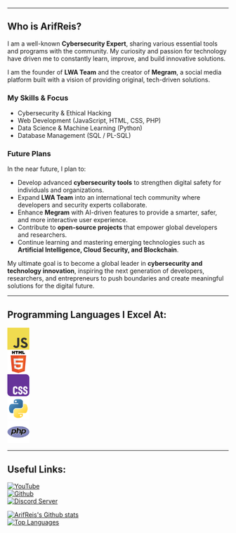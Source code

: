 ------
<h2>Who is ArifReis?</h2>

<p>
  I am a well-known <b>Cybersecurity Expert</b>, sharing various essential tools and programs with the community.  
  My curiosity and passion for technology have driven me to constantly learn, improve, and build innovative solutions.  
</p>

<p>
  I am the founder of <b>LWA Team</b> and the creator of <b>Megram</b>, a social media platform built with a vision of providing original, tech-driven solutions.  
</p>

<h3>My Skills & Focus</h3>
<ul>
  <li>Cybersecurity & Ethical Hacking</li>
  <li>Web Development (JavaScript, HTML, CSS, PHP)</li>
  <li>Data Science & Machine Learning (Python)</li>
  <li>Database Management (SQL / PL-SQL)</li>
</ul>

<h3>Future Plans</h3>
<p>In the near future, I plan to:</p>
<ul>
  <li>Develop advanced <b>cybersecurity tools</b> to strengthen digital safety for individuals and organizations.</li>
  <li>Expand <b>LWA Team</b> into an international tech community where developers and security experts collaborate.</li>
  <li>Enhance <b>Megram</b> with AI-driven features to provide a smarter, safer, and more interactive user experience.</li>
  <li>Contribute to <b>open-source projects</b> that empower global developers and researchers.</li>
  <li>Continue learning and mastering emerging technologies such as <b>Artificial Intelligence, Cloud Security, and Blockchain</b>.</li>
</ul>

<p>
  My ultimate goal is to become a global leader in <b>cybersecurity and technology innovation</b>, inspiring the next generation of developers, researchers, and entrepreneurs to push boundaries and create meaningful solutions for the digital future.  
</p>

------

## Programming Languages I Excel At:
[<img src="https://raw.githubusercontent.com/github/explore/80688e429a7d4ef2fca1e82350fe8e3517d3494d/topics/javascript/javascript.png" width="50px"></img>](#programming-languages-i-excel-at)  
[<img src="https://raw.githubusercontent.com/github/explore/80688e429a7d4ef2fca1e82350fe8e3517d3494d/topics/html/html.png" width="50px"></img>](#programming-languages-i-excel-at)  
[<img src="https://raw.githubusercontent.com/github/explore/80688e429a7d4ef2fca1e82350fe8e3517d3494d/topics/css/css.png" width="50px"></img>](#programming-languages-i-excel-at)  
[<img src="https://raw.githubusercontent.com/github/explore/80688e429a7d4ef2fca1e82350fe8e3517d3494d/topics/python/python.png" width="50px"></img>](#programming-languages-i-excel-at)  
[<img src="https://raw.githubusercontent.com/github/explore/80688e429a7d4ef2fca1e82350fe8e3517d3494d/topics/php/php.png" width="50px"></img>](#programming-languages-i-excel-at)  

------

## Useful Links:
[![YouTube](https://img.shields.io/badge/youtube%20-ff0000.svg?&style=for-the-badge&logo=youtube&logoColor=white)](https://www.youtube.com/channel/UC7mv1-WX8_UmQE-TXLWT4RQ)  
[![Github](https://img.shields.io/badge/GitHub%20-191717.svg?&style=for-the-badge&logo=github&logoColor=white)](https://github.com/arftaklaci)  
[![Discord Server](https://img.shields.io/badge/lwa%20team%20-7289DA.svg?&style=for-the-badge&logo=discord&logoColor=white)](https://discord.gg/lwateam)  

[![ArifReis's Github stats](https://github-readme-stats.vercel.app/api?username=arftaklaci&count_private=true&show_icons=true&theme=dark&hide_border=true)](#useful-links)  
[![Top Languages](https://github-readme-stats.vercel.app/api/top-langs/?username=arftaklaci&theme=dark&count_private=true&show_icons=true&hide_border=true)](#useful-links)